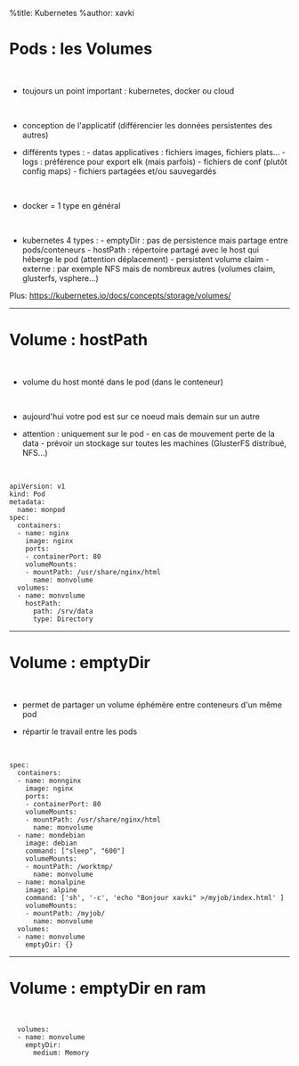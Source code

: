 %title: Kubernetes 
%author: xavki

# Pods : les Volumes


<br>

* toujours un point important : kubernetes, docker ou cloud


<br>

* conception de l'applicatif (différencier les données persistentes des autres)

* différents types : 
		- datas applicatives : fichiers images, fichiers plats...
		- logs : préférence pour export elk (mais parfois)
		- fichiers de conf (plutôt config maps)
		- fichiers partagées et/ou sauvegardés

<br>

* docker = 1 type en général

<br>

* kubernetes 4 types :
			- emptyDir : pas de persistence mais partage entre pods/conteneurs
			- hostPath : répertoire partagé avec le host qui héberge le pod (attention déplacement)
			- persistent volume claim
			- externe : par exemple NFS mais de nombreux autres (volumes claim, glusterfs, vsphere...)

Plus: https://kubernetes.io/docs/concepts/storage/volumes/ 


-------------------------------------------------------------------------------------------

# Volume : hostPath

<br>

* volume du host monté dans le pod (dans le conteneur)

<br>

* aujourd'hui votre pod est sur ce noeud mais demain sur un autre

* attention : uniquement sur le pod
		- en cas de mouvement perte de la data
		- prévoir un stockage sur toutes les machines (GlusterFS distribué, NFS...)

<br>

```
apiVersion: v1
kind: Pod
metadata:
  name: monpod
spec:
  containers:
  - name: nginx
    image: nginx
    ports:
    - containerPort: 80
    volumeMounts:
    - mountPath: /usr/share/nginx/html
      name: monvolume
  volumes:
  - name: monvolume
    hostPath:
      path: /srv/data
      type: Directory
```

-----------------------------------------------------------------------------------------

# Volume : emptyDir


<br>

* permet de partager un volume éphémère entre conteneurs d'un même pod

* répartir le travail entre les pods

<br>

```
spec:
  containers:
  - name: monnginx
    image: nginx
    ports:
    - containerPort: 80
    volumeMounts:
    - mountPath: /usr/share/nginx/html
      name: monvolume
  - name: mondebian
    image: debian
    command: ["sleep", "600"]
    volumeMounts:
    - mountPath: /worktmp/
      name: monvolume
  - name: monalpine
    image: alpine
    command: ['sh', '-c', 'echo "Bonjour xavki" >/myjob/index.html' ]
    volumeMounts:
    - mountPath: /myjob/
      name: monvolume
  volumes:
  - name: monvolume
    emptyDir: {}
```

----------------------------------------------------------------------------------------

# Volume : emptyDir en ram


<br>


```
  volumes:
  - name: monvolume
    emptyDir:
      medium: Memory
```


